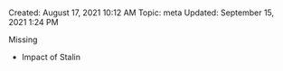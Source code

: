 # 

Created: August 17, 2021 10:12 AM
Topic: meta
Updated: September 15, 2021 1:24 PM

Missing

- Impact of Stalin